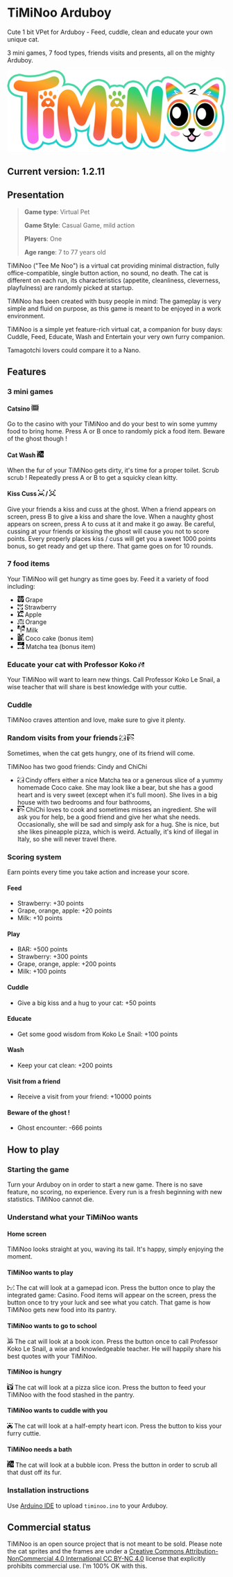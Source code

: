 # TiMiNoo Arduboy
Cute 1 bit VPet for Arduboy - Feed, cuddle, clean and educate your own unique cat.

3 mini games, 7 food types, friends visits and presents, all on the mighty Arduboy.

![TiMiNoo logo](./assets/logo/2.png "TiMiNoo logo")

## Current version: 1.2.11

## Presentation

> **Game type**: Virtual Pet
>
> **Game Style**: Casual Game, mild action
>
> **Players**: One
>
> **Age range**: 7 to 77 years old

TiMiNoo ("Tee Me Noo") is a virtual cat providing minimal distraction, fully office-compatible, single button action, no sound, no death.
The cat is different on each run, its characteristics (appetite, cleanliness, cleverness, playfulness) are randomly picked at startup.

TiMiNoo has been created with busy people in mind: The gameplay is very simple and fluid on purpose, as this game is meant to be enjoyed in a work environment.

TiMiNoo is a simple yet feature-rich virtual cat, a companion for busy days: Cuddle, Feed, Educate, Wash and Entertain your very own furry companion.

Tamagotchi lovers could compare it to a Nano.

## Features
### 3 mini games
#### Catsino ![bar](./assets/icons/bar.png "BAR +1 of all !!!")
Go to the casino with your TiMiNoo and do your best to win some yummy food to bring home.
Press A or B once to randomly pick a food item. Beware of the ghost though !
#### Cat Wash ![soap](./assets/icons/bubbles.png "Soap bubbles yay !!!")
When the fur of your TiMiNoo gets dirty, it's time for a proper toilet. Scrub scrub !
Repeatedly press A or B to get a squicky clean kitty.
#### Kiss Cuss ![kiss](./assets/icons/kiss.png "Kiss your friends") / ![cuss](./assets/icons/cuss.png "Cuss at the naughty ghost")
Give your friends a kiss and cuss at the ghost.
When a friend appears on screen, press B to give a kiss and share the love.
When a naughty ghost appears on screen, press A to cuss at it and make it go away.
Be careful, cussing at your friends or kissing the ghost will cause you not to score points.
Every properly places kiss / cuss will get you a sweet 1000 points bonus, so get ready and get up there.
That game goes on for 10 rounds.
### 7 food items
Your TiMiNoo will get hungry as time goes by. Feed it a variety of food including:
- ![grape](./assets/icons/grape.png "Fresh grapes") Grape
- ![strawberry](./assets/icons/strawberry.png "Yummy strawberry") Strawberry
- ![apple](./assets/icons/apple.png "Tasty apple") Apple
- ![orange](./assets/icons/orange.png "Juicy orange") Orange
- ![milk](./assets/icons/milk.png "Farm milk") Milk
- ![cake](./assets/icons/coco_cake.png "Homemade coco cake") Coco cake (bonus item)
- ![matcha](./assets/icons/matcha.png "Matcha tea") Matcha tea (bonus item)
### Educate your cat with Professor Koko ![koko](./assets/icons/koko_le_snail.png "Koko Le Snail")
Your TiMiNoo will want to learn new things. Call Professor Koko Le Snail, a wise teacher that will share is best knowledge with your cuttie.
### Cuddle
TiMiNoo craves attention and love, make sure to give it plenty.
### Random visits from your friends ![cindy](./assets/icons/cindy.png "Your friend Cindy") ![chichi](./assets/icons/chichi.png "Your friend ChiChi")
Sometimes, when the cat gets hungry, one of its friend will come.

TiMiNoo has two good friends: Cindy and ChiChi

- ![cindy](./assets/icons/cindy.png "Your friend Cindy") Cindy offers either a nice Matcha tea or a generous slice of a yummy homemade Coco cake. She may look like a bear, but she has a good heart and is very sweet (except when it's full moon). She lives in a big house with two bedrooms and four bathrooms,
- ![chichi](./assets/icons/chichi.png "Your friend ChiChi") ChiChi loves to cook and sometimes misses an ingredient. She will ask you for help, be a good friend and give her what she needs. Occasionally, she will be sad and simply ask for a hug. She is nice, but she likes pineapple pizza, which is weird. Actually, it's kind of illegal in Italy, so she will never travel there.
### Scoring system
Earn points every time you take action and increase your score.
#### Feed
- Strawberry: +30 points
- Grape, orange, apple: +20 points
- Milk: +10 points
#### Play
- BAR: +500 points
- Strawberry: +300 points
- Grape, orange, apple: +200 points
- Milk: +100 points
#### Cuddle
- Give a big kiss and a hug to your cat: +50 points
#### Educate
- Get some good wisdom from Koko Le Snail: +100 points
#### Wash
- Keep your cat clean: +200 points
#### Visit from a friend
- Receive a visit from your friend: +10000 points
#### Beware of the ghost !
- Ghost encounter: -666 points

## How to play
### Starting the game
Turn your Arduboy on in order to start a new game.
There is no save feature, no scoring, no experience. Every run is a fresh beginning with new statistics.
TiMiNoo cannot die.
### Understand what your TiMiNoo wants
#### Home screen
TiMiNoo looks straight at you, waving its tail.
It's happy, simply enjoying the moment.
#### TiMiNoo wants to play
![play](./assets/icons/play.png "Play")
The cat will look at a gamepad icon.
Press the button once to play the integrated game: Casino.
Food items will appear on the screen, press the button once to try your luck and see what you catch.
That game is how TiMiNoo gets new food into its pantry.
#### TiMiNoo wants to go to school
![educate](./assets/icons/study.png "Study")
The cat will look at a book icon.
Press the button once to call Professor Koko Le Snail, a wise and knowledgeable teacher. He will happily share his best quotes with your TiMiNoo.
#### TiMiNoo is hungry
![feed](./assets/icons/pizza.png "Feed")
The cat will look at a pizza slice icon.
Press the button to feed your TiMiNoo with the food stashed in the pantry. 
#### TiMiNoo wants to cuddle with you
![cuddle](./assets/icons/cuddle.png "Cuddle")
The cat will look at a half-empty heart icon.
Press the button to kiss your furry cuttie.
#### TiMiNoo needs a bath
![clean](./assets/icons/bubbles.png "Clean")
The cat will look at a bubble icon.
Press the button in order to scrub all that dust off its fur.
### Installation instructions
Use [Arduino IDE](https://support.arduino.cc/hc/en-us/articles/360019833020-Download-and-install-Arduino-IDE) to upload `timinoo.ino` to your Arduboy.
## Commercial status
TiMiNoo is an open source project that is not meant to be sold. Please note the cat sprites and the frames are under a [Creative Commons Attribution-NonCommercial 4.0 International CC BY-NC 4.0](https://creativecommons.org/licenses/by-nc/4.0/) license that explicitly prohibits commercial use. I'm 100% OK with this.
